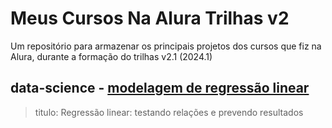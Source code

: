 # Meus Cursos Na Alura Trilhas v2

Um repositório para armazenar os principais projetos dos cursos que fiz na Alura, 
durante a formação do trilhas v2.1 (2024.1)

<!-- ## data-science -->

## data-science - [modelagem de regressão linear](data-science/data-science-modelo-regressao-linear)

> titulo: Regressão linear: testando relações e prevendo resultados
>

